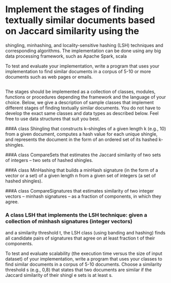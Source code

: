 # Implement the stages of finding textually similar documents based on Jaccard similarity using the 
 shingling, minhashing, and locality-sensitive hashing (LSH) techniques and corresponding algorithms. 
 The implementation can be done using any big data processing framework,
 such as Apache Spark, scala
 
 To test and evaluate your implementation, write a program that uses your implementation to find similar documents 
 in a corpus of 5-10 or more documents such as web pages or emails.
 ##
The stages should be implemented as a collection of classes, modules, functions or procedures depending the 
framework and the language of your choice. Below, we give a description of sample classes that implement different
stages of finding textually similar documents. You do not have to develop the exact same classes and data types as described below.
Feel free to use data structures that suit you best.

###A class Shingling that constructs k–shingles of a given length k (e.g., 10) from a given document,
    computes a hash value for each unique shingle, and represents the document in the form of an ordered set of its hashed k-shingles.
    
###A class CompareSets that estimates the Jaccard similarity of two sets of integers – two sets of hashed shingles.

###A class MinHashing that builds a minHash signature (in the form of a vector or a set) of a given length n
      from a given set of integers (a set of hashed shingles).
      
###A class CompareSignatures that estimates similarity of two integer vectors –
     minhash signatures – as a fraction of components, in which they agree.
     
### A class LSH that implements the LSH technique: given a collection of minhash signatures (integer vectors) 
   and a similarity threshold t, the LSH class (using banding and hashing) finds all candidate pairs of signatures 
   that agree on at least fraction t of their components.
   
To test and evaluate scalability (the execution time versus the size of input dataset) of your implementation,
  write a program that uses your classes to find similar documents in a corpus of 5-10 documents.
  Choose a similarity threshold s (e.g., 0,8) that states that two documents are similar if the Jaccard similarity of their shingl
  e sets is at least s. 
